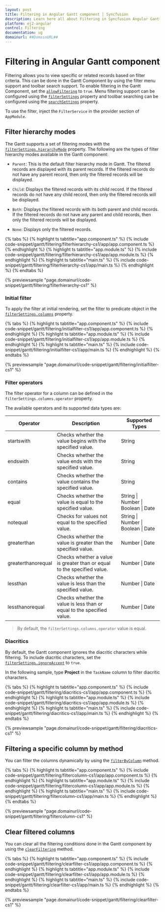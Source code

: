 ```yaml
---
layout: post
title: Filtering in Angular Gantt component | Syncfusion
description: Learn here all about Filtering in Syncfusion Angular Gantt component of Syncfusion Essential JS 2 and more.
platform: ej2-angular
control: Filtering 
documentation: ug
domainurl: ##DomainURL##
---
```


# Filtering in Angular Gantt component

Filtering allows you to view specific or related records based on filter criteria. This can be done in the Gantt Component by using the filter menu support and toolbar search support. To enable filtering in the Gantt Component, set the [`allowFiltering`](https://ej2.syncfusion.com/angular/documentation/api/gantt/#allowfiltering) to `true`. Menu filtering support can be configured using the [`filterSettings`](https://ej2.syncfusion.com/angular/documentation/api/gantt/filterSettings/) property and toolbar searching can be configured using the [`searchSettings`](https://ej2.syncfusion.com/angular/documentation/api/gantt/searchSettings/) property.

To use the filter, inject the `FilterService` in the provider section of `AppModule`.

## Filter hierarchy modes

The Gantt supports a set of filtering modes with the [`filterSettings.hierarchyMode`](https://ej2.syncfusion.com/angular/documentation/api/gantt/filterSettings/#hierarchymode) property. The following are the types of filter hierarchy modes available in the Gantt component:

* `Parent`: This is the default filter hierarchy mode in Gantt. The filtered records are displayed with its parent records. If the filtered records do not have any parent record, then only the filtered records will be displayed.

* `Child`: Displays the filtered records with its child record. If the filtered records do not have any child record, then only the filtered records will be displayed.

* `Both`: Displays the filtered records with its both parent and child records. If the filtered records do not have any parent and child records, then only the filtered records will be displayed.

* `None`: Displays only the filtered records.

{% tabs %}
{% highlight ts tabtitle="app.component.ts" %}
{% include code-snippet/gantt/filtering/filterhierarchy-cs1/app/app.component.ts %}
{% endhighlight %}
{% highlight ts tabtitle="app.module.ts" %}
{% include code-snippet/gantt/filtering/filterhierarchy-cs1/app/app.module.ts %}
{% endhighlight %}
{% highlight ts tabtitle="main.ts" %}
{% include code-snippet/gantt/filtering/filterhierarchy-cs1/app/main.ts %}
{% endhighlight %}
{% endtabs %}
  
{% previewsample "page.domainurl/code-snippet/gantt/filtering/filterhierarchy-cs1" %}

### Initial filter

To apply the filter at initial rendering, set the filter to predicate object in the [`filterSettings.columns`](https://ej2.syncfusion.com/angular/documentation/api/gantt/filterSettings/#columns) property.

{% tabs %}
{% highlight ts tabtitle="app.component.ts" %}
{% include code-snippet/gantt/filtering/initialfilter-cs1/app/app.component.ts %}
{% endhighlight %}
{% highlight ts tabtitle="app.module.ts" %}
{% include code-snippet/gantt/filtering/initialfilter-cs1/app/app.module.ts %}
{% endhighlight %}
{% highlight ts tabtitle="main.ts" %}
{% include code-snippet/gantt/filtering/initialfilter-cs1/app/main.ts %}
{% endhighlight %}
{% endtabs %}
  
{% previewsample "page.domainurl/code-snippet/gantt/filtering/initialfilter-cs1" %}

### Filter operators

The filter operator for a column can be defined in the `filterSettings.columns.operator` property.

The available operators and its supported data types are:

Operator |Description |Supported Types
-----|-----|-----
startswith |Checks whether the value begins with the specified value. |String
endswith |Checks whether the value ends with the specified value. |String
contains |Checks whether the value contains the specified value. |String
equal |Checks whether the value is equal to the specified value. |String &#124; Number &#124; Boolean &#124; Date
notequal |Checks for values not equal to the specified value. |String &#124; Number &#124; Boolean &#124; Date
greaterthan |Checks whether the value is greater than the specified value. |Number &#124; Date
greaterthanorequal|Checks whether a value is greater than or equal to the specified value. |Number &#124; Date
lessthan |Checks whether the value is less than the specified value. |Number &#124; Date
lessthanorequal |Checks whether the value is less than or equal to the specified value. |Number &#124; Date

> By default, the `filterSettings.columns.operator` value is equal.

### Diacritics

By default, the Gantt component ignores the diacritic characters while filtering. To include diacritic characters, set the [`filterSettings.ignoreAccent`](https://ej2.syncfusion.com/angular/documentation/api/gantt/filterSettings/#ignoreaccent) to `true`.

In the following sample, type **Project** in the `TaskName` column to filter diacritic characters.

{% tabs %}
{% highlight ts tabtitle="app.component.ts" %}
{% include code-snippet/gantt/filtering/diacritics-cs1/app/app.component.ts %}
{% endhighlight %}
{% highlight ts tabtitle="app.module.ts" %}
{% include code-snippet/gantt/filtering/diacritics-cs1/app/app.module.ts %}
{% endhighlight %}
{% highlight ts tabtitle="main.ts" %}
{% include code-snippet/gantt/filtering/diacritics-cs1/app/main.ts %}
{% endhighlight %}
{% endtabs %}
  
{% previewsample "page.domainurl/code-snippet/gantt/filtering/diacritics-cs1" %}

## Filtering a specific column by method

You can filter the columns dynamically by using the [`filterByColumn`](https://ej2.syncfusion.com/angular/documentation/api/gantt/#filterbycolumn) method.

{% tabs %}
{% highlight ts tabtitle="app.component.ts" %}
{% include code-snippet/gantt/filtering/filtercolumn-cs1/app/app.component.ts %}
{% endhighlight %}
{% highlight ts tabtitle="app.module.ts" %}
{% include code-snippet/gantt/filtering/filtercolumn-cs1/app/app.module.ts %}
{% endhighlight %}
{% highlight ts tabtitle="main.ts" %}
{% include code-snippet/gantt/filtering/filtercolumn-cs1/app/main.ts %}
{% endhighlight %}
{% endtabs %}
  
{% previewsample "page.domainurl/code-snippet/gantt/filtering/filtercolumn-cs1" %}

## Clear filtered columns

You can clear all the filtering conditions done in the Gantt component by using the [`clearFiltering`](https://ej2.syncfusion.com/angular/documentation/api/gantt/#clearfiltering) method.

{% tabs %}
{% highlight ts tabtitle="app.component.ts" %}
{% include code-snippet/gantt/filtering/clearfilter-cs1/app/app.component.ts %}
{% endhighlight %}
{% highlight ts tabtitle="app.module.ts" %}
{% include code-snippet/gantt/filtering/clearfilter-cs1/app/app.module.ts %}
{% endhighlight %}
{% highlight ts tabtitle="main.ts" %}
{% include code-snippet/gantt/filtering/clearfilter-cs1/app/main.ts %}
{% endhighlight %}
{% endtabs %}
  
{% previewsample "page.domainurl/code-snippet/gantt/filtering/clearfilter-cs1" %}